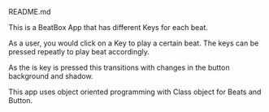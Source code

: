 README.md

This is a BeatBox App that has different Keys for each beat.

As a user, you would click on a Key to play a certain beat. The keys can be pressed repeatly to play beat accordingly.

As the is key is pressed this transitions with changes in the button background and shadow.

This app uses object oriented programming with Class object for Beats and Button.
